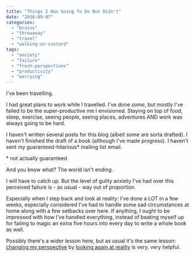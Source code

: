 ```yaml
---
title: "Things I Was Going To Do But Didn't"
date: "2016-09-07"
categories: 
  - "brains"
  - "throwaway"
  - "travel"
  - "walking-on-custard"
tags: 
  - "anxiety"
  - "failure"
  - "fresh-perspectives"
  - "productivity"
  - "worrying"
---
```


I've been travelling.

I had great plans to work while I travelled. I've done _some_, but mostly I've failed to be the super-productive me I envisioned. Staying on top of food, sleep, exercise, seeing people, seeing places, adventures AND work was always going to be hard.

I haven't written several posts for this blog (albeit some are sorta drafted). I haven't finished the draft of a book (although I've made progress). I haven't sent my guaranteed-hilarious\* mailing list email.

\* not actually guaranteed

And you know what? The world isn't ending.

I will have to catch up. But the level of guilty anxiety I've had over this perceived failure is - as usual - way out of proportion.

Especially when I step back and look at reality: I've done a LOT in a few weeks, especially considered I've had to handle some sad circumstances at home along with a few setbacks over here. If anything, I ought to be _impressed_ with how I've handled everything, instead of beating myself up for failing to magic an extra five hours into every day to write a whole book as well.

Possibly there's a wider lesson here, but as usual it's the same lesson: [changing my perspective](https://www.walkingoncustard.com/novelty-blindness-fresh-perspectives/) by [looking again at reality](https://www.walkingoncustard.com/the-world-in-our-heads/) is very, very helpful.
